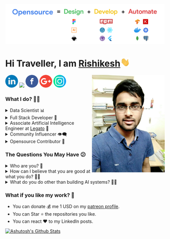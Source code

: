 
<img src="https://github.com/Rishikeshrajrxl/Rishikeshrajrxl/blob/master/linkedin_banner.png" />

<h1>Hi Traveller, I am <a href="https://rishikeshraj.com/">Rishikesh</a><img src="https://raw.githubusercontent.com/ABSphreak/ABSphreak/master/gifs/Hi.gif" width="30px"></h1>
<img align='right' src="https://github.com/Rishikeshrajrxl/Rishikeshrajrxl/blob/master/profile.jpg" width="230" />

<a href="https://www.linkedin.com/in/rishikesh-raj-65065b180/"><img src="https://github.com/Rishikeshrajrxl/Rishikeshrajrxl/blob/master/logos/linkedin.png" width="40" /></a>
<a href="https://github.com/Rishikeshrajrxl"><img src="https://github.com/ashutosh1919/ashutosh1919/blob/master/logos/github-logo.png" width="40" /></a>
<a href="https://www.facebook.com/rishikesh.raj.5095/"><img src="https://github.com/Rishikeshrajrxl/Rishikeshrajrxl/blob/master/logos/facebook.png" width="40" /></a>
<a href="mailto:rishikeshrajrxl@gmail.com"><img src="https://github.com/Rishikeshrajrxl/Rishikeshrajrxl/blob/master/logos/google-plus.png" width="40" /></a>
<a href="https://www.instagram.com/thisisrishikeshraj"><img src="https://github.com/Rishikeshrajrxl/Rishikeshrajrxl/blob/master/logos/instagram.png" width="40" /></a>

<h3>What I do? 👨‍💻</h3>
<details>
<summary>Data Scientist 📊</summary>
<ul>
  <li><a href="https://github.com/ashutosh1919/ml-data-bot">ml-data-bot</a></li>
  <li><a href="https://github.com/dsc-iiitdmk/Pick-Parser">Pick-Parser</a></li>
  <li><a href="https://github.com/ashutosh1919/Stock-Prediction-using-LSTM">Stock-Prediction-using-LSTM</a></li>
  <li><a href="https://github.com/ashutosh1919/bert_classifier">bert-classifier</a></li>
  <li><a href="https://github.com/ashutosh1919/docker-ml-tutorial">docker-ml-tutorial</li>
  <li><a href="https://github.com/ashutosh1919/FaceInterpolation">face-interpolation</a></li>
  <li><a href="https://github.com/ashutosh1919/NQA_tf2">natural-question-answer-ai</a></li>
  <li>Many more on and out of Github...</li>
</ul>
</details>
<details>
<summary>Full Stack Developer 🍥</summary>
  <ul>
    <li><a href="https://github.com/ashutosh1919/masterPortfolio">masterPortfolio</a></li>
    <li><a href="https://github.com/ashutosh1919/truvisory">truvisory</a></li>
    <li><a href="https://github.com/ashutosh1919/neurostack">neurostack</a></li>
    <li><a href="https://github.com/ashutosh1919/Full_Stack_Web_Development_Course">Full-Stack-Web-Development-Course</a></li>
    <li>Many more on and out of Github...</li>
  </ul>
</details>
<details>
  <summary>Associate Artificial Intelligence Engineer at <a href="https://www.legatohealth.com/">Legato</a> 🤖</summary>
  <ul>
    <li>Working on core AI products to simplify healthcare system at scale.</li>
    <li>Applying AI on different large problems in the field of Oncology, Process Improvement and Rapid Engineeing.</li>
  </ul>
</details>
<details>
<summary>Community Influencer 👁️‍🗨️</summary>
<ul>
  <li><a href="https://github.com/ashutosh1919/truvisory">truvisory</a></li>
  <li>Join Me on LinkedIn to see my daily posts.</li>
</ul>
</details>
<details>
<summary>Opensource Contributor 📝</summary>
  <ul>
    <li>You can get detailed information of my contributions <a href="https://ashutoshhathidara.com/#/opensource">here</a>.</li>
    <li>You can also scroll down and get the information on my <a href="https://github.com/ashutosh1919">github profile</a>.</li>
  </ul>
</details>

<h3>The Questions You May Have 😕</h3>
<details>
  <summary>Who are you? 👨</summary>
  <pre>
  A passionate individual who always thrive to work on end to end products which develop sustainable and scalable social and
  technical systems to create impact.<br>
  My name describes my qualities,
  A: Active Learner
  S: Sociable
  H: Hard working
  U: Ultra-precise
  T: Trustworthy
  O: Open minded to create new things
  S: Supportive
  H: Humble
  </pre>
</details>
<details>
  <summary>How can I believe that you are good at what you do? 🤷‍♂️</summary>
  <ul>
    <li>In Sept. 2019, I was invited to Google Machine Learning Summit at Google Hyderabad for my exceptional interest in AI.</li>
    <li>Also, I was selected as one of 120 Google Explore ML Facilitators from India to spread awareness about AI in students.
In May 2019, I was selected as Microsoft Student Partner to teach students about Cloud Infrastructure and to demonstrate deployments of applications and ML models on Azure.</li>
    <li>In July 2019, I became Mozilla Campus Captain. With this, I started an open source community in the college to build open source projects. Under this program, I have also organised a hackathon in campus.</li>
    <li>In Sept. 2018, I designed application architecture for a startup named Muffito. I was also managing the complete application development process.</li>
  </ul>
</details>
<details>
<summary>What do you do other than building AI systems? 💁‍♂️</summary>
  <ul>
    <li>I write blogs about powerful lessons in personal changes. You can visit my blog site at <a href="https://ashutoshhathidara.wordpress.com">ashutoshhathidara.wordpress.com</a>.</li>
    <li>I am a public speaker and a member of AMP (Association of Muslim Profession). We work for educating students to deal with very basic but important problems which eventually build their character.</li>
    <li>I design, build and deploy beautiful websites. Whenever I am free, I am used to create designs in Figma.</li>
  </ul>
</details>

<h3>What if you like my work? 🤩</h3>
<ul>
  <li>You can donate 💰 me 1 USD on my <a href="https://www.patreon.com/ashutosh1919">patreon profile</a>.</li>
  <li>You can Star ⭐ the repositories you like.</li>
  <li>You can react ❤️ to my LinkedIn posts.</li>
</ul>

[![Ashutosh's Github Stats](https://github-readme-stats.vercel.app/api?username=ashutosh1919&show_icons=true&count_private=true)](https://github.com/ashutosh1919/github-readme-stats)
